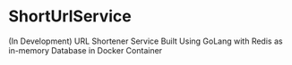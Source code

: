 # ShortUrlService
 
(In Development) URL Shortener Service Built Using GoLang with Redis as in-memory Database in Docker Container
